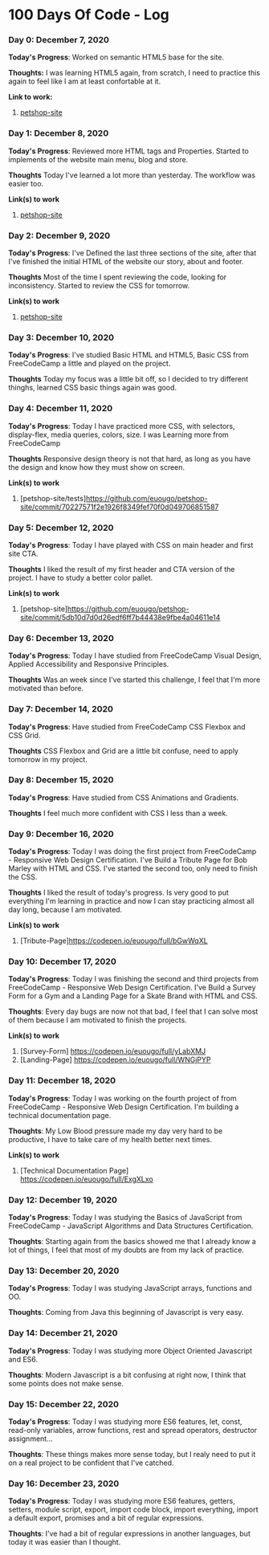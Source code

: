 # 100 Days Of Code - Log

### Day 0: December 7, 2020
<!--
##### (delete me or comment me out)
-->
**Today's Progress**: Worked on semantic HTML5 base for the site.

**Thoughts:** I was learning HTML5 again, from scratch, I need to practice this again to feel like I am at least confortable at it.

**Link to work:** 
1. [petshop-site](https://github.com/euougo/petshop-site/commit/0e49924371a43cde6e3c44c944f60e99846d4970)

### Day 1: December 8, 2020

**Today's Progress**: Reviewed more HTML tags and Properties. Started to implements of the website main menu, blog and store.

**Thoughts** Today I've learned a lot more than yesterday. The workflow was easier too.

**Link(s) to work**
1. [petshop-site](https://github.com/euougo/petshop-site/commit/ef9b0eedb556a18d917d9cf6061a190386e647a2)

### Day 2: December 9, 2020

**Today's Progress**: I've Defined the last three sections of the site, after that I've finished the initial HTML of the website our story, about and footer.

**Thoughts** Most of the time I spent reviewing the code, looking for inconsistency. Started to review the CSS for tomorrow.

**Link(s) to work**
1. [petshop-site](https://github.com/euougo/petshop-site/commit/01e4ac03ea3c332b63ff9c6aca469e865fcb350d)

### Day 3: December 10, 2020

**Today's Progress**: I've studied Basic HTML and HTML5, Basic CSS from FreeCodeCamp a little and played on the project.

**Thoughts** Today my focus was a little bit off, so I decided to try different thinghs, learned CSS basic things again was good.

### Day 4: December 11, 2020

**Today's Progress**: Today I have practiced more CSS, with selectors, display-flex, media queries, colors, size. I was Learning more from FreeCodeCamp

**Thoughts** Responsive design theory is not that hard, as long as you have the design and know how they must show on screen.

**Link(s) to work**
1. [petshop-site/tests]https://github.com/euougo/petshop-site/commit/70227571f2e1926f8349fef70f0d049706851587

### Day 5: December 12, 2020

**Today's Progress**: Today I have played with CSS on main header and first site CTA.

**Thoughts** I liked the result of my first header and CTA version of the project. I have to study a better color pallet.

**Link(s) to work**
1. [petshop-site]https://github.com/euougo/petshop-site/commit/5db10d7d0d26edf6ff7b44438e9fbe4a04611e14

### Day 6: December 13, 2020

**Today's Progress**: Today I have studied from FreeCodeCamp Visual Design, Applied Accessibility and Responsive Principles.

**Thoughts** Was an week since I've started this challenge, I feel that I'm more motivated than before.

### Day 7: December 14, 2020

**Today's Progress**: Have studied from FreeCodeCamp CSS Flexbox and CSS Grid.

**Thoughts** CSS Flexbox and Grid are a little bit confuse, need to apply tomorrow in my project.

### Day 8: December 15, 2020

**Today's Progress**: Have studied from CSS Animations and Gradients.

**Thoughts** I feel much more confident with CSS I less than a week.

### Day 9: December 16, 2020

**Today's Progress**: Today I was doing the first project from FreeCodeCamp - Responsive Web Design Certification. I've Build a Tribute Page for Bob Marley with HTML and CSS. I've started the second too, only need to finish the CSS.

**Thoughts** I liked the result of today's progress. Is very good to put everything I'm learning in practice and now I can stay practicing almost all day long, because I am motivated.

**Link(s) to work**
1. [Tribute-Page]https://codepen.io/euougo/full/bGwWqXL

### Day 10: December 17, 2020

**Today's Progress**: Today I was finishing the second and third projects from FreeCodeCamp - Responsive Web Design Certification. I've Build a Survey Form for a Gym and a Landing Page for a Skate Brand with HTML and CSS.

**Thoughts**: Every day bugs are now not that bad, I feel that I can solve most of them because I am motivated to finish the projects.

**Link(s) to work**
1. [Survey-Form] https://codepen.io/euougo/full/yLabXMJ
2. [Landing-Page] https://codepen.io/euougo/full/WNGjPYP

### Day 11: December 18, 2020

**Today's Progress**: Today I was working on the fourth project of from FreeCodeCamp - Responsive Web Design Certification. I'm building a technical documentation page.

**Thoughts**: My Low Blood pressure made my day very hard to be productive, I have to take care of my health better next times.

**Link(s) to work**
1. [Technical Documentation Page] https://codepen.io/euougo/full/ExgXLxo

### Day 12: December 19, 2020

**Today's Progress**: Today I was studying the Basics of JavaScript from FreeCodeCamp - JavaScript Algorithms and Data Structures Certification.

**Thoughts**: Starting again from the basics showed me that I already know a lot of things, I feel that most of my doubts are from my lack of practice.

### Day 13: December 20, 2020

**Today's Progress**: Today I was studying JavaScript arrays, functions and OO.

**Thoughts**: Coming from Java this beginning of Javascript is very easy.

### Day 14: December 21, 2020

**Today's Progress**: Today I was studying more Object Oriented Javascript and ES6.

**Thoughts**: Modern Javascript is a bit confusing at right now, I think that some points does not make sense.

### Day 15: December 22, 2020

**Today's Progress**: Today I was studying more ES6 features, let, const, read-only variables, arrow functions, rest and spread operators, destructor assignment...

**Thoughts**: These things makes more sense today, but I realy need to put it on a real project to be confident that I've catched.

### Day 16: December 23, 2020

**Today's Progress**: Today I was studying more ES6 features, getters, setters, module script, export, import code block, import everything, import a default export, promises and a bit of regular expressions.

**Thoughts**: I've had a bit of regular expressions in another languages, but today it was easier than I thought.